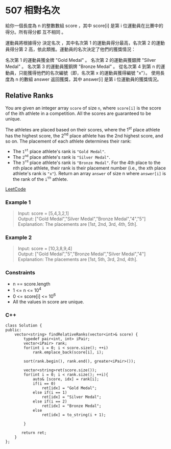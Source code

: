 # 507 相對名次

給你一個長度為 n 的整數數組 score ，其中 score[i] 是第 i 位運動員在比賽中的得分。所有得分都 互不相同 。

運動員將根據得分 決定名次 ，其中名次第 1 的運動員得分最高，名次第 2 的運動員得分第 2 高，依此類推。運動員的名次決定了他們的獲獎情況：

名次第 1 的運動員獲金牌 "Gold Medal" 。
名次第 2 的運動員獲銀牌 "Silver Medal" 。
名次第 3 的運動員獲銅牌 "Bronze Medal" 。
從名次第 4 到第 n 的運動員，只能獲得他們的名次編號（即，名次第 x 的運動員獲得編號 "x"）。
使用長度為 n 的數組 answer 返回獲獎，其中 answer[i] 是第 i 位運動員的獲獎情況。

##  Relative Ranks

You are given an integer array `score` of size `n`, where `score[i]` is the score of the ith athlete in a competition. All the scores are guaranteed to be unique.

The athletes are placed based on their scores, where the 1<sup>st</sup> place athlete has the highest score, the 2<sup>nd</sup> place athlete has the 2nd highest score, and so on. The placement of each athlete determines their rank:

* The `1`<sup>`st`</sup> place athlete's rank is `"Gold Medal"`.
* The `2`<sup>`nd`</sup> place athlete's rank is `"Silver Medal"`.
* The `3`<sup>`rd`</sup> place athlete's rank is `"Bronze Medal"`.
For the 4th place to the nth place athlete, their rank is their placement number (i.e., the xth place athlete's rank is `"x"`).
Return an array `answer` of size n where `answer[i]` is the rank of the `i`<sup>`th`</sup> athlete.

[LeetCode](https://leetcode.cn/problems/relative-ranks/description/)

### Example 1

>Input: score = [5,4,3,2,1]  
Output: ["Gold Medal","Silver Medal","Bronze Medal","4","5"]  
Explanation: The placements are [1st, 2nd, 3rd, 4th, 5th].  

### Example 2

> Input: score = [10,3,8,9,4]  
Output: ["Gold Medal","5","Bronze Medal","Silver Medal","4"]  
Explanation: The placements are [1st, 5th, 3rd, 2nd, 4th].  



### Constraints

* n == score.length
* 1 <= n <= 10<sup>4</sup>
* 0 <= score[i] <= 10<sup>6</sup>
* All the values in score are unique.


### C++ 

```
class Solution {
public:
    vector<string> findRelativeRanks(vector<int>& score) {
        typedef pair<int, int> iPair;
        vector<iPair> rank;
        for(int i = 0; i < score.size(); ++i)
            rank.emplace_back(score[i], i);

        sort(rank.begin(), rank.end(), greater<iPair>());

        vector<string>ret(score.size());
        for(int i = 0; i < rank.size(); ++i){
            auto& [score, idx] = rank[i];
            if(i == 0)
                ret[idx] = "Gold Medal";
            else if(i == 1)
                ret[idx] = "Silver Medal";
            else if(i == 2)
                ret[idx] = "Bronze Medal";
            else
                ret[idx] = to_string(i + 1);

        }
       
       return ret;
    }
};
```